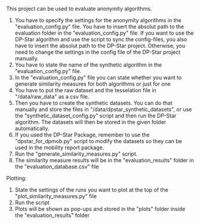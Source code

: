 This project can be used to evaluate anonymity algorithms. 
1. You have to specify the settings for the anonymity algorithms in the "evaluation_config.py" file. You have to insert the absolut path to the evaluation folder in the "evaluation_config.py" file. 
If you want to use the DP-Star algorithm and use the script to sync the config-files, you also have to insert the absolut path to the DP-Star project. Otherwise, you need to change the settings in the config file of the DP-Star project manually.
2. You have to state the name of the synthetic algorithm in the "evaluation_config.py" file.
3. In the "evaluation_config.py" file you can state whether you want to generate similarity measures for both algorithms or just for one
4. You have to put the raw dataset and the tesselation file in "/data/raw_data" as a csv file. 
5. Then you have to create the synthetic datasets.
You can do that manually and store the files in "/data/dpstar_synthetic_datasets", or use the "synthetic_dataset_config.py" script and then run the DP-Star algorithm. The datasets will then be stored in the given folder automatically. 
6. If you used the DP-Star Package, remember to use the "dpstar_for_dpmob.py" script to modify the datasets so they can be used in the mobility report package.
7. Run the "generate_similarity_measures.py" script.
8. The similarity measure results will be in the "evaluation_results" folder in the "evaluation_database.csv" file


Plotting: 
1. State the settings of the runs you want to plot at the top of the "plot_similarity_measures.py" file
2. Run the script
3. Plots will be shown as pop-ups and stored in the "plots" folder inside the "evaluation_results" folder
